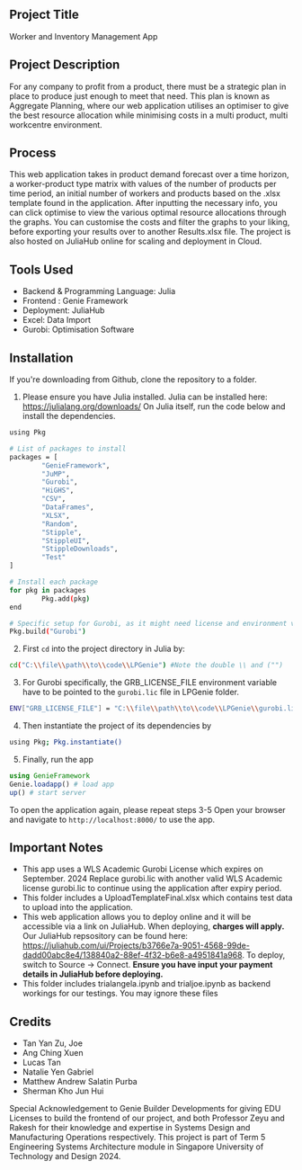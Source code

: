 ## Project Title 
Worker and Inventory Management App

## Project Description
For any company to profit from a product, there must be a strategic plan in place to produce just enough to meet that need. This plan is known as Aggregate Planning, where our web application utilises an optimiser to give the best resource allocation while minimising costs in a multi product, multi workcentre environment. 

## Process
This web application takes in product demand forecast over a time horizon, a worker-product type matrix with values of the number of products per time period, an initial number of workers and products based on the .xlsx template found in the application. After inputting the necessary info, you can click optimise to view the various optimal resource allocations through the graphs. You can customise the costs and filter the graphs to your liking, before exporting your results over to another Results.xlsx file. The project is also hosted on JuliaHub online for scaling and deployment in Cloud.

## Tools Used
- Backend & Programming Language: Julia
- Frontend : Genie Framework
- Deployment: JuliaHub
- Excel: Data Import
- Gurobi: Optimisation Software

## Installation

If you're downloading from Github, clone the repository to a folder.

1. Please ensure you have Julia installed. Julia can be installed here: https://julialang.org/downloads/ 
On Julia itself, run the code below and install the dependencies.

```bash
using Pkg

# List of packages to install
packages = [
        "GenieFramework",
        "JuMP",
        "Gurobi",
        "HiGHS",
        "CSV",
        "DataFrames",
        "XLSX",
        "Random",
        "Stipple",
        "StippleUI",
        "StippleDownloads",
        "Test"
]

# Install each package
for pkg in packages
        Pkg.add(pkg)
end

# Specific setup for Gurobi, as it might need license and environment variables set up
Pkg.build("Gurobi")
```

2. First `cd` into the project directory in Julia by:

```bash
cd("C:\\file\\path\\to\\code\\LPGenie") #Note the double \\ and ("")
```

3. For Gurobi specifically, the GRB_LICENSE_FILE environment variable have to be pointed to the `gurobi.lic` file in LPGenie folder.

```bash
ENV["GRB_LICENSE_FILE"] = "C:\\file\\path\\to\\code\\LPGenie\\gurobi.lic"
```

4. Then instantiate the project of its dependencies by

```bash
using Pkg; Pkg.instantiate()
```

5. Finally, run the app

```julia
using GenieFramework
Genie.loadapp() # load app
up() # start server
```

To open the application again, please repeat steps 3-5
Open your browser and navigate to `http://localhost:8000/` to use the app. 

## Important Notes
- This app uses a WLS Academic Gurobi License which expires on September. 2024 Replace gurobi.lic with another valid WLS Academic license gurobi.lic to continue using the application after expiry period.
- This folder includes a UploadTemplateFinal.xlsx which contains test data to upload into the application.
- This web application allows you to deploy online and it will be accessible via a link on JuliaHub. When deploying, **charges will apply.** Our JuliaHub repsository can be found here: https://juliahub.com/ui/Projects/b3766e7a-9051-4568-99de-dadd00abc8e4/138840a2-88ef-4f32-b6e8-a4951841a968.
To deploy, switch to Source -> Connect. **Ensure you have input your payment details in JuliaHub before deploying.**
- This folder includes trialangela.ipynb and trialjoe.ipynb as backend workings for our testings. You may ignore these files
  
## Credits
- Tan Yan Zu, Joe
- Ang Ching Xuen
- Lucas Tan
- Natalie Yen Gabriel
- Matthew Andrew Salatin Purba
- Sherman Kho Jun Hui

Special Acknowledgement to Genie Builder Developments for giving EDU Licenses to build the frontend of our project, and both Professor Zeyu and Rakesh for their knowledge and expertise in Systems Design and Manufacturing Operations respectively. This project is part of Term 5 Engineering Systems Architecture module in Singapore University of Technology and Design 2024.


